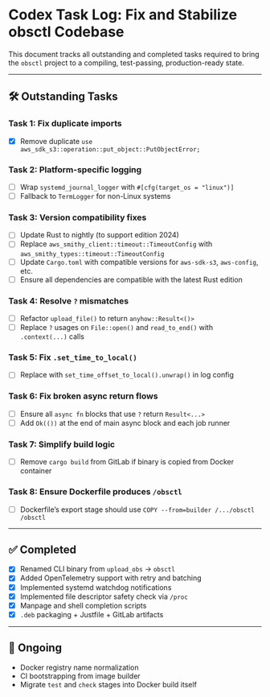 # Codex Task Log: Fix and Stabilize obsctl Codebase

This document tracks all outstanding and completed tasks required to bring the `obsctl` project to a compiling, test-passing, production-ready state.

---

## 🛠️ Outstanding Tasks

### Task 1: Fix duplicate imports

* [x] Remove duplicate `use aws_sdk_s3::operation::put_object::PutObjectError;`

### Task 2: Platform-specific logging

* [ ] Wrap `systemd_journal_logger` with `#[cfg(target_os = "linux")]`
* [ ] Fallback to `TermLogger` for non-Linux systems

### Task 3: Version compatibility fixes

* [ ] Update Rust to nightly (to support edition 2024)
* [ ] Replace `aws_smithy_client::timeout::TimeoutConfig` with `aws_smithy_types::timeout::TimeoutConfig`
* [ ] Update `Cargo.toml` with compatible versions for `aws-sdk-s3`, `aws-config`, etc.
* [ ] Ensure all dependencies are compatible with the latest Rust edition

### Task 4: Resolve `?` mismatches

* [ ] Refactor `upload_file()` to return `anyhow::Result<()>`
* [ ] Replace `?` usages on `File::open()` and `read_to_end()` with `.context(...)` calls

### Task 5: Fix `.set_time_to_local()`

* [ ] Replace with `set_time_offset_to_local().unwrap()` in log config

### Task 6: Fix broken async return flows

* [ ] Ensure all `async fn` blocks that use `?` return `Result<...>`
* [ ] Add `Ok(())` at the end of main async block and each job runner

### Task 7: Simplify build logic

* [ ] Remove `cargo build` from GitLab if binary is copied from Docker container

### Task 8: Ensure Dockerfile produces `/obsctl`

* [ ] Dockerfile’s export stage should use `COPY --from=builder /.../obsctl /obsctl`

---

## ✅ Completed

* [x] Renamed CLI binary from `upload_obs` → `obsctl`
* [x] Added OpenTelemetry support with retry and batching
* [x] Implemented systemd watchdog notifications
* [x] Implemented file descriptor safety check via `/proc`
* [x] Manpage and shell completion scripts
* [x] `.deb` packaging + Justfile + GitLab artifacts

---

## 🔁 Ongoing

* Docker registry name normalization
* CI bootstrapping from image builder
* Migrate `test` and `check` stages into Docker build itself


